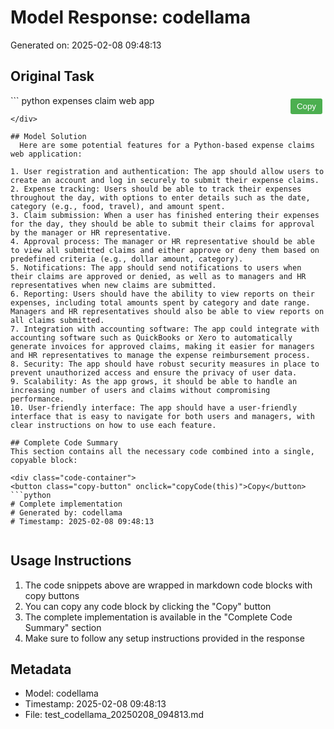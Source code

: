 # Model Response: codellama
Generated on: 2025-02-08 09:48:13


<style>
.copy-button {
    position: absolute;
    top: 5px;
    right: 5px;
    padding: 5px 10px;
    background-color: #4CAF50;
    color: white;
    border: none;
    border-radius: 3px;
    cursor: pointer;
    z-index: 1;
}
.code-container {
    position: relative;
    margin: 10px 0;
}
.copy-button:hover {
    background-color: #45a049;
}
.copy-button:active {
    background-color: #3d8b40;
}
</style>

<script>
function copyCode(buttonElement) {
    const codeBlock = buttonElement.parentElement.querySelector('code');
    const range = document.createRange();
    range.selectNode(codeBlock);
    window.getSelection().removeAllRanges();
    window.getSelection().addRange(range);
    try {
        document.execCommand('copy');
        buttonElement.textContent = 'Copied!';
        setTimeout(() => {
            buttonElement.textContent = 'Copy';
        }, 2000);
    } catch(e) {
        console.error('Failed to copy text:', e);
        buttonElement.textContent = 'Failed to copy';
    }
    window.getSelection().removeAllRanges();
}
</script>


## Original Task
<div class="code-container">
<button class="copy-button" onclick="copyCode(this)">Copy</button>
```
python expenses claim web app

```
</div>

## Model Solution
  Here are some potential features for a Python-based expense claims web application:

1. User registration and authentication: The app should allow users to create an account and log in securely to submit their expense claims.
2. Expense tracking: Users should be able to track their expenses throughout the day, with options to enter details such as the date, category (e.g., food, travel), and amount spent.
3. Claim submission: When a user has finished entering their expenses for the day, they should be able to submit their claims for approval by the manager or HR representative.
4. Approval process: The manager or HR representative should be able to view all submitted claims and either approve or deny them based on predefined criteria (e.g., dollar amount, category).
5. Notifications: The app should send notifications to users when their claims are approved or denied, as well as to managers and HR representatives when new claims are submitted.
6. Reporting: Users should have the ability to view reports on their expenses, including total amounts spent by category and date range. Managers and HR representatives should also be able to view reports on all claims submitted.
7. Integration with accounting software: The app could integrate with accounting software such as QuickBooks or Xero to automatically generate invoices for approved claims, making it easier for managers and HR representatives to manage the expense reimbursement process.
8. Security: The app should have robust security measures in place to prevent unauthorized access and ensure the privacy of user data.
9. Scalability: As the app grows, it should be able to handle an increasing number of users and claims without compromising performance.
10. User-friendly interface: The app should have a user-friendly interface that is easy to navigate for both users and managers, with clear instructions on how to use each feature.

## Complete Code Summary
This section contains all the necessary code combined into a single, copyable block:

<div class="code-container">
<button class="copy-button" onclick="copyCode(this)">Copy</button>
```python
# Complete implementation
# Generated by: codellama
# Timestamp: 2025-02-08 09:48:13


```
</div>

## Usage Instructions
1. The code snippets above are wrapped in markdown code blocks with copy buttons
2. You can copy any code block by clicking the "Copy" button
3. The complete implementation is available in the "Complete Code Summary" section
4. Make sure to follow any setup instructions provided in the response

## Metadata
- Model: codellama
- Timestamp: 2025-02-08 09:48:13
- File: test_codellama_20250208_094813.md
